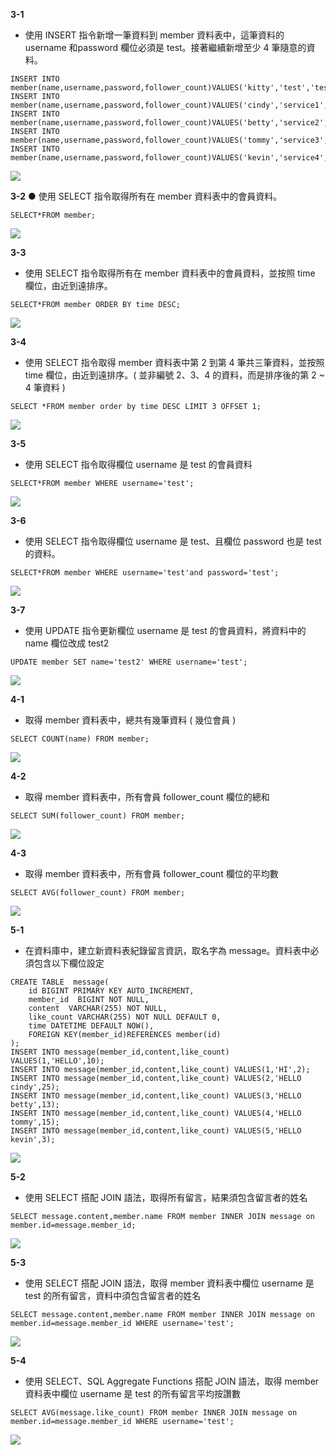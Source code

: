 **3-1**
* 使⽤ INSERT 指令新增⼀筆資料到 member 資料表中，這筆資料的 username 和password 欄位必須是 test。接著繼續新增⾄少 4 筆隨意的資料。

```
INSERT INTO member(name,username,password,follower_count)VALUES('kitty','test','test',10);
INSERT INTO member(name,username,password,follower_count)VALUES('cindy','service1','service1',5);
INSERT INTO member(name,username,password,follower_count)VALUES('betty','service2','service2',8);
INSERT INTO member(name,username,password,follower_count)VALUES('tommy','service3','service3',2);
INSERT INTO member(name,username,password,follower_count)VALUES('kevin','service4','service4',7);
```
![](https://hackmd.io/_uploads/BypmiUts2.png)

**3-2**
● 使⽤ SELECT 指令取得所有在 member 資料表中的會員資料。
```
SELECT*FROM member;
```
![](https://hackmd.io/_uploads/Hyo5iUYj2.png)

**3-3**
* 使⽤ SELECT 指令取得所有在 member 資料表中的會員資料，並按照 time 欄位，由近到遠排序。
```
SELECT*FROM member ORDER BY time DESC;
```
![](https://hackmd.io/_uploads/SkcRj8Yi3.png)

**3-4**
* 使⽤ SELECT 指令取得 member 資料表中第 2 到第 4 筆共三筆資料，並按照 time 欄位，由近到遠排序。( 並非編號 2、3、4 的資料，⽽是排序後的第 2 ~ 4 筆資料 )
```
SELECT *FROM member order by time DESC LIMIT 3 OFFSET 1;
```
![](https://hackmd.io/_uploads/Hy9bnIYi2.png)

**3-5**
* 使⽤ SELECT 指令取得欄位 username 是 test 的會員資料
```
SELECT*FROM member WHERE username='test';
```
![](https://hackmd.io/_uploads/rJq4hIKo2.png)

**3-6**
* 使⽤ SELECT 指令取得欄位 username 是 test、且欄位 password 也是 test 的資料。
```
SELECT*FROM member WHERE username='test'and password='test';
```
![](https://hackmd.io/_uploads/ryfInLYoh.png)

**3-7**
* 使⽤ UPDATE 指令更新欄位 username 是 test 的會員資料，將資料中的 name 欄位改成 test2
```
UPDATE member SET name='test2' WHERE username='test';
```
![](https://hackmd.io/_uploads/SkJO3Lto2.png)

**4-1**
* 取得 member 資料表中，總共有幾筆資料 ( 幾位會員 )
```
SELECT COUNT(name) FROM member;
```
![](https://hackmd.io/_uploads/ByIp3LFs3.png)

**4-2**
* 取得 member 資料表中，所有會員 follower_count 欄位的總和
```
SELECT SUM(follower_count) FROM member;
```
![](https://hackmd.io/_uploads/SkOXTIYih.png)

**4-3**
*  取得 member 資料表中，所有會員 follower_count 欄位的平均數
```
SELECT AVG(follower_count) FROM member;
```
![](https://hackmd.io/_uploads/HyrUa8tj3.png)

**5-1**
* 在資料庫中，建立新資料表紀錄留⾔資訊，取名字為 message。資料表中必須包含以下欄位設定
```
CREATE TABLE  message(
    id BIGINT PRIMARY KEY AUTO_INCREMENT,
    member_id  BIGINT NOT NULL,
    content  VARCHAR(255) NOT NULL,
    like_count VARCHAR(255) NOT NULL DEFAULT 0,
    time DATETIME DEFAULT NOW(),
    FOREIGN KEY(member_id)REFERENCES member(id)
);
INSERT INTO message(member_id,content,like_count) VALUES(1,'HELLO',10);
INSERT INTO message(member_id,content,like_count) VALUES(1,'HI',2);
INSERT INTO message(member_id,content,like_count) VALUES(2,'HELLO cindy',25);
INSERT INTO message(member_id,content,like_count) VALUES(3,'HELLO betty',13);
INSERT INTO message(member_id,content,like_count) VALUES(4,'HELLO tommy',15);
INSERT INTO message(member_id,content,like_count) VALUES(5,'HELLO kevin',3);
```
![](https://hackmd.io/_uploads/SJacpLKsh.png)

**5-2**
* 使⽤ SELECT 搭配 JOIN 語法，取得所有留⾔，結果須包含留⾔者的姓名
```
SELECT message.content,member.name FROM member INNER JOIN message on member.id=message.member_id;
```
![](https://hackmd.io/_uploads/SkJppIKsn.png)

**5-3**
* 使⽤ SELECT 搭配 JOIN 語法，取得 member 資料表中欄位 username 是 test 的所有留⾔，資料中須包含留⾔者的姓名
```
SELECT message.content,member.name FROM member INNER JOIN message on member.id=message.member_id WHERE username='test';

```
![](https://hackmd.io/_uploads/H1MWRLKi3.png)

**5-4**
* 使⽤ SELECT、SQL Aggregate Functions 搭配 JOIN 語法，取得 member 資料表中欄位 username 是 test 的所有留⾔平均按讚數
```
SELECT AVG(message.like_count) FROM member INNER JOIN message on member.id=message.member_id WHERE username='test';
```
![](https://hackmd.io/_uploads/rk_X08Fj2.png)

















